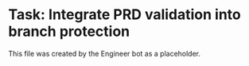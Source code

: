 # Task: Integrate PRD validation into branch protection
This file was created by the Engineer bot as a placeholder.
